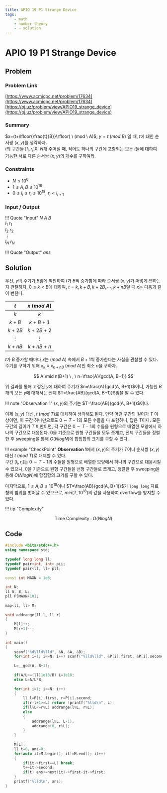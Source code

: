 ```yaml
---
title: APIO 19 P1 Strange Device
tags:
    - math
    - number theory
    - ~ solution
---
```


# APIO 19 P1 Strange Device

## Problem

### Problem Link
[https://www.acmicpc.net/problem/17634](https://www.acmicpc.net/problem/17634)  
[https://oj.uz/problem/view/APIO19_strange_device](https://oj.uz/problem/view/APIO19_strange_device)

### Summary
$x=(t+\lfloor{\frac{t}{B}}\rfloor) \ (mod \ A)$, $y=t \ (mod \ B)$ 일 때, $t$에 대한 순서쌍 $(x, y)$를 생각하자.  
$t$의 구간들 $[l_i, r_i]$이 $N$개 주어질 때, 적어도 하나의 구간에 포함되는 모든 $t$들에 대하여 가능한 서로 다른 순서쌍 $(x, y)$의 개수를 구하여라.

### Constraints
+ $N \leq 10^6$  
+ $1 \leq A, B \leq 10^{18}$  
+ $0 \leq l_i \leq r_i \leq 10^{18}$, $r_i < l_{i+1}$

### Input / Output
!!! Quote "Input"
    $N$ $A$ $B$  
    $l_1$ $r_1$  
	$l_2$ $r_2$  
	$\vdots$  
	$l_N$ $r_N$  


!!! Quote "Output"
    $ans$

## Solution

우선, $y$의 주기가 $B$임에 착안하여 $t$가 $B$씩 증가함에 따라 순서쌍 $(x, y)$가 어떻게 변하는지 관찰하자.
$0 \leq k < B$에 대하여, $t=k, k+B, k+2B, \cdots, k+nB$일 때 $x$는 다음과 같이 변한다.

<center>

|    $t$   | $x\ (mod \ A)$ |
|:--------:|:--------------:|
|    $k$   |       $k$      |
|   $k+B$  |     $k+B+1$    |
|  $k+2B$  |    $k+2B+2$    |
| $\vdots$ |    $\vdots$    |
|  $k+nB$  |    $k+nB+n$    |

</center>

$t$가 $B$ 증가할 때마다 $x$는 $(mod \ A)$ 속에서 $B+1$씩 증가한다는 사실을 관찰할 수 있다.
주기를 구하기 위해 $x_k \equiv x_{k+nB} \ (mod \ A)$인 최소 $n$을 구하자.

$$
A \mid n(B+1) \ , \ n=\frac{A}{gcd(A, B+1)}
$$

위 결과를 통해 고정된 $y$에 대하여 주기가 $n=\frac{A}{gcd(A, B+1)}$이니, 가능한 $B$개의 모든 $y$에 대해서는 전체 $T=\frac{AB}{gcd(A, B+1)}$임을 알 수 있다.

!!! note "Observation 1"
    $(x, y)$의 주기는 $T=\frac{AB}{gcd(A, B+1)}$이다.

이제 $(x, y)$ 대신, $t \ (mod \ T)$로 대체하여 생각해도 된다.
만약 어떤 구간의 길이가 $T$ 이상이면, 이 구간 하나만으로도 $0 \sim T-1$의 모든 수들을 다 포함하니, 답은 $T$이다.
모든 구간의 길이가 $T$ 미만이면, 각 구간은 $0 \sim T-1$의 수들을 원형으로 배열한 모양에서 하나의 구간으로 대응된다.
$0$을 기준으로 원형 구간들을 모두 쪼개고, 전체 구간들을 정렬한 후 sweeping을 통해 $O(NlogN)$에 합집합의 크기를 구할 수 있다.

!!! example "CheckPoint"
    **Observation 1**에서 $(x, y)$의 주기가 $T$이니 순서쌍 $(x, y)$ 대신 $t \ (mod \ T)$로 대체할 수 있다.  
	구간 $[l_i, r_i]$는 $0 \sim T-1$의 수들을 원형으로 배열한 모양에서 하나의 구간으로 대응시킬 수 있으니, $0$을 기준으로 원형 구간들을 선형 구간들로 쪼개고, 정렬한 후 sweeping을 통해 $O(NlogN)$에 합집합의 크기를 구할 수 있다.

마지막으로, $1 \leq A, B \leq 10^{18}$이니 $T=\frac{AB}{gcd(A, B+1)}$가 `long long` 자료형의 범위를 벗어날 수 있으므로, $min(T, 10^{18})$의 값을 사용하여 overflow를 방지할 수 있다.

!!! tip "Complexity"
    <center>
    Time Complexity : $O(NlogN)$
    </center>

## Code
``` cpp linenums="1"
#include <bits/stdc++.h>
using namespace std;
 
typedef long long ll;
typedef pair<int, int> pii;
typedef pair<ll, ll> pll;
 
const int MAXN = 1e6;
 
int N;
ll A, B, L;
pll P[MAXN+10];
 
map<ll, ll> M;
 
void addrange(ll l, ll r)
{
	M[l]++;
	M[r+1]--;
}
 
int main()
{
	scanf("%d%lld%lld", &N, &A, &B);
	for(int i=1; i<=N; i++) scanf("%lld%lld", &P[i].first, &P[i].second);
 
	L=__gcd(A, B+1);
 
	if(A/L>=(ll)1e18/B) L=1e18;
	else L=A/L*B;
 
	for(int i=1; i<=N; i++)
	{
		ll l=P[i].first, r=P[i].second;
		if(r-l+1>=L) return !printf("%lld\n", L);
		if(l%L<=r%L) addrange(l%L, r%L);
		else
		{
			addrange(l%L, L-1);
			addrange(0, r%L);
		}
	}
 
	M[L];
	ll t=0, ans=0;
	for(auto it=M.begin(); it!=M.end(); it++)
	{
		if(it->first==L) break;
		t+=it->second;
		if(t) ans+=next(it)->first-it->first;
	}
	printf("%lld\n", ans);
}
```
